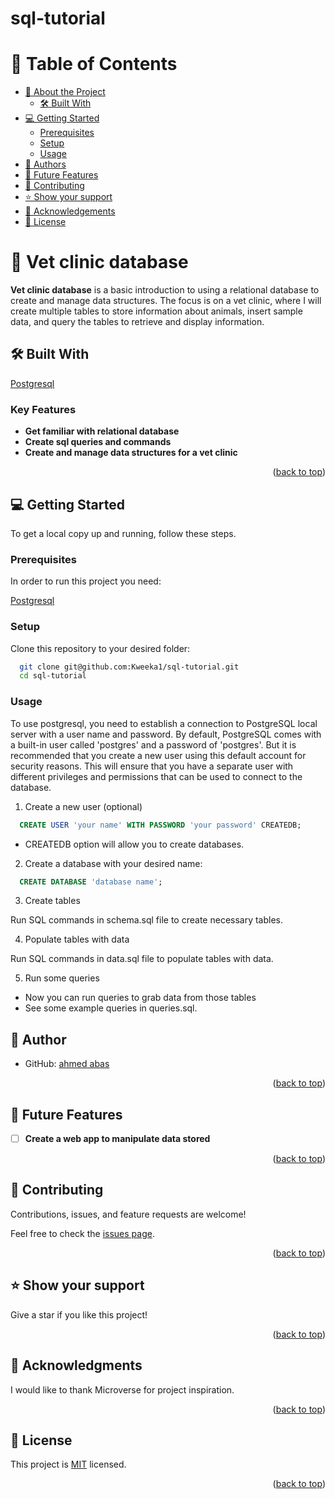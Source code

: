 # sql-tutorial
<!-- TABLE OF CONTENTS -->

# 📗 Table of Contents

- [📖 About the Project](#about-project)
  - [🛠 Built With](#built-with)
- [💻 Getting Started](#getting-started)
  - [Prerequisites](#prerequisites)
  - [Setup](#setup)
  - [Usage](#usage)
- [👥 Authors](#authors)
- [🔭 Future Features](#future-features)
- [🤝 Contributing](#contributing)
- [⭐️ Show your support](#support)
- [🙏 Acknowledgements](#acknowledgements)
- [📝 License](#license)

<!-- PROJECT DESCRIPTION -->

# 📖 Vet clinic database <a name="about-project"></a>

**Vet clinic database** is a basic introduction to using a relational database to create and manage data structures. The focus is on a vet clinic, where I will create multiple tables to store information about animals, insert sample data, and query the tables to retrieve and display information.
## 🛠 Built With <a name="built-with"></a>

[Postgresql](https://www.postgresql.org/)

<!-- Features -->

### Key Features <a name="key-features"></a>

- **Get familiar with relational database**
- **Create sql queries and commands**
- **Create and manage data structures for a vet clinic**

<p align="right">(<a href="#readme-top">back to top</a>)</p>

<!-- GETTING STARTED -->

## 💻 Getting Started <a name="getting-started"></a>

To get a local copy up and running, follow these steps.

### Prerequisites

In order to run this project you need:

[Postgresql](https://www.postgresql.org/)

### Setup

Clone this repository to your desired folder:

```sh
  git clone git@github.com:Kweeka1/sql-tutorial.git
  cd sql-tutorial
```

### Usage

To use postgresql, you need to establish a connection to PostgreSQL local server with a user name and password.
By default, PostgreSQL comes with a built-in user called 'postgres' and a password of 'postgres'.
But it is recommended that you create a new user using this default account for security reasons. 
This will ensure that you have a separate user with different privileges and permissions that can be used to connect to the database.

1. Create a new user (optional)

```sql
  CREATE USER 'your name' WITH PASSWORD 'your password' CREATEDB;
```

- CREATEDB option will allow you to create databases.

2. Create a database with your desired name:

```sql
  CREATE DATABASE 'database name';
```

3. Create tables

Run SQL commands in schema.sql file to create necessary tables.

4. Populate tables with data

Run SQL commands in data.sql file to populate tables with data.

5. Run some queries

- Now you can run queries to grab data from those tables
- See some example queries in queries.sql.

<!-- AUTHORS -->

## 👥 Author <a name="authors"></a>

- GitHub: [ahmed abas](https://github.com/boo-shehab)

<p align="right">(<a href="#readme-top">back to top</a>)</p>

<!-- FUTURE FEATURES -->

## 🔭 Future Features <a name="future-features"></a>

- [ ] **Create a web app to manipulate data stored**

<p align="right">(<a href="#readme-top">back to top</a>)</p>

<!-- CONTRIBUTING -->

## 🤝 Contributing <a name="contributing"></a>

Contributions, issues, and feature requests are welcome!

Feel free to check the [issues page](../../issues/).

<p align="right">(<a href="#readme-top">back to top</a>)</p>

<!-- SUPPORT -->

## ⭐️ Show your support <a name="support"></a>

Give a star if you like this project!

<p align="right">(<a href="#readme-top">back to top</a>)</p>

<!-- ACKNOWLEDGEMENTS -->

## 🙏 Acknowledgments <a name="acknowledgements"></a>

I would like to thank Microverse for project inspiration.

<p align="right">(<a href="#readme-top">back to top</a>)</p>

<!-- LICENSE -->

## 📝 License <a name="license"></a>

This project is [MIT](./LICENSE) licensed.

<p align="right">(<a href="#readme-top">back to top</a>)</p>
